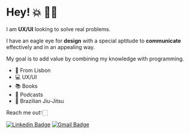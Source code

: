 # Hey! 💥 🤙🏻

I am **UX/UI** looking to solve real problems.  

I have an eagle eye for **design** with a special aptitude to **communicate** effectively and in an appealing way.

My goal is to add value by combining my knowledge with programming.

- 📍  From Lisbon
-  💻  UX/UI
-  📚  Books
-  🔔  Podcasts
-  🥋  Brazilian Jiu-Jitsu

Reach me out👇🏻

[![Linkedin Badge](https://img.shields.io/badge/-João_Pedro%20Machado_Da_Costa-6633cc?style=flat-square&logo=Linkedin&logoColor=white&link=https://www.linkedin.com/in/joaopedromc/)](https://www.linkedin.com/in/joaopedromc/) 
[![Gmail Badge](https://img.shields.io/badge/-joaomachadodacosta@gmail.com-ab0909?style=flat-square&logo=Gmail&logoColor=white&link=mailto:joaomachadodacosta@gmail.com)](mailto:joaomachadodacosta@gmail.com)
